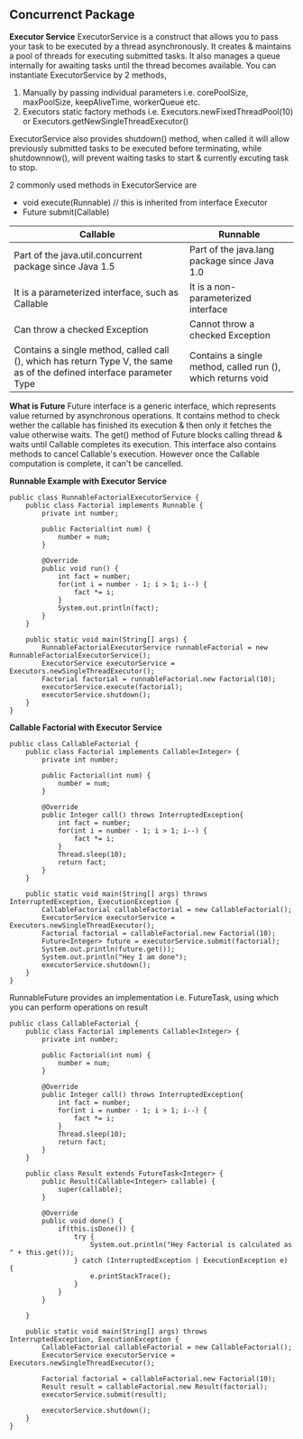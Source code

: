 ## Concurrenct Package

**Executor Service**
ExecutorService is a construct that allows you to pass your task to be executed by a thread asynchronously. It 
creates & maintains a pool of threads for executing submitted tasks. It also manages a queue internally for 
awaiting tasks until the thread becomes available. You can instantiate ExecutorService by 2 methods,
1. Manually by passing individual parameters i.e. corePoolSize, maxPoolSize, keepAliveTime, workerQueue etc.
2. Executors static factory methods i.e. Executors.newFixedThreadPool(10) or Executors.getNewSingleThreadExecutor()

ExecutorService also provides shutdown() method, when called it will allow previously submitted tasks to be executed
before terminating, while shutdownnow(), will prevent waiting tasks to start & currently excuting task to stop.

2 commonly used methods in ExecutorService are 
* void execute(Runnable) // this is inherited from interface Executor
* Future<V> submit(Callable<V>)

|Callable<V>|Runnable|
|---|---|
| Part of the java.util.concurrent package since Java 1.5|Part of the java.lang package since Java 1.0|
|It is a parameterized interface, such as Callable<V>|It is a non-parameterized interface|
|Can throw a checked Exception|Cannot throw a checked Exception|
|Contains a single method, called call (), which has return Type V, the same as of the defined interface parameter Type|Contains a single method, called run (), which returns void|

**What is Future**
Future interface is a generic interface, which represents value returned by asynchronous operations. It contains
method to check wether the callable has finished its execution & then only it fetches the value otherwise waits.
The get() method of Future blocks calling thread & waits until Callable completes its execution. This interface 
also contains methods to cancel Callable's execution. However once the Callable computation is complete, it can't
be cancelled.

**Runnable Example with Executor Service**
```
public class RunnableFactorialExecutorService {
	public class Factorial implements Runnable {
		private int number;
		
		public Factorial(int num) {
			number = num;
		}
		
		@Override
		public void run() {
			int fact = number;
			for(int i = number - 1; i > 1; i--) {
				fact *= i;
			}
			System.out.println(fact);
		}
	}
	
	public static void main(String[] args) {
		RunnableFactorialExecutorService runnableFactorial = new RunnableFactorialExecutorService();
		ExecutorService executorService = Executors.newSingleThreadExecutor();
		Factorial factorial = runnableFactorial.new Factorial(10);
		executorService.execute(factorial);
		executorService.shutdown();
	}
}

```

**Callable Factorial with Executor Service**
```
public class CallableFactorial {
	public class Factorial implements Callable<Integer> {
		private int number;
		
		public Factorial(int num) {
			number = num;
		}
		
		@Override
		public Integer call() throws InterruptedException{
			int fact = number;
			for(int i = number - 1; i > 1; i--) {
				fact *= i;
			}
			Thread.sleep(10);
			return fact;
		}
	}
	
	public static void main(String[] args) throws InterruptedException, ExecutionException {
		CallableFactorial callableFactorial = new CallableFactorial();
		ExecutorService executorService = Executors.newSingleThreadExecutor();
		Factorial factorial = callableFactorial.new Factorial(10);
		Future<Integer> future = executorService.submit(factorial);
		System.out.println(future.get());
		System.out.println("Hey I am done");
		executorService.shutdown();
	}
}

```

RunnableFuture provides an implementation i.e. FutureTask<V>, using which you can perform operations on result
```
public class CallableFactorial {
	public class Factorial implements Callable<Integer> {
		private int number;
		
		public Factorial(int num) {
			number = num;
		}
		
		@Override
		public Integer call() throws InterruptedException{
			int fact = number;
			for(int i = number - 1; i > 1; i--) {
				fact *= i;
			}
			Thread.sleep(10);
			return fact;
		}
	}
	
	public class Result extends FutureTask<Integer> {
		public Result(Callable<Integer> callable) {
			super(callable);		
		}
		
		@Override
		public void done() {
			if(this.isDone()) {
				try {
					System.out.println("Hey Factorial is calculated as " + this.get());
				} catch (InterruptedException | ExecutionException e) { 
					e.printStackTrace();
				}
			}
		}
		
	}
	
	public static void main(String[] args) throws InterruptedException, ExecutionException {
		CallableFactorial callableFactorial = new CallableFactorial();
		ExecutorService executorService = Executors.newSingleThreadExecutor();
		
		Factorial factorial = callableFactorial.new Factorial(10);
		Result result = callableFactorial.new Result(factorial);
		executorService.submit(result);		
		
		executorService.shutdown();
	}
}


```